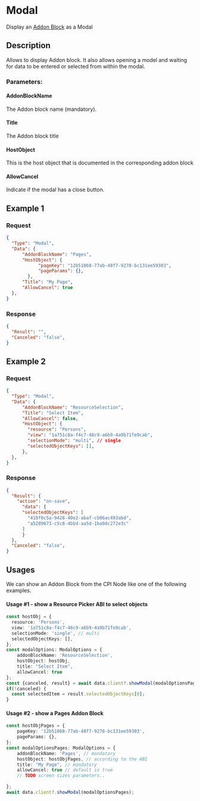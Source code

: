 # Modal
Display an [Addon Block](https://apidesign.pepperi.com/add-ons/addon-block-api) as a Modal


## Description
Allows to display Addon block.
It also allows opening a model and waiting for data to be entered or selected from within the modal.

### Parameters:

#### AddonBlockName
The Addon block name (mandatory). 

#### Title
The Addon block title

#### HostObject
This is the host object that is documented in the corresponding addon block

#### AllowCancel
Indicate if the modal has a close button.

## Example 1

### Request
```json
{
  "Type": "Modal",
  "Data": {
      "AddonBlockName": "Pages",
      "HostObject": {
            "pageKey": "12b51068-77ab-48f7-9278-bc131ee59303",
            "pageParams": {},
        },
      "Title": "My Page",
      "AllowCancel": true
  },
}
```

### Response
```json
{
  "Result": "",
  "Canceled": "false",
}
```
## Example 2

### Request
```json
{
  "Type": "Modal",
  "Data": {
      "AddonBlockName": "ResourceSelection",
      "Title": "Select Item",
      "AllowCancel": false,
      "HostObject": {
        "resource": "Persons",
        "view": "1a751c8a-f4c7-48c9-a6b9-4a9b71fe9cab",
        "selectionMode": "multi", // single
        "selectedObjectKeys": [],
      },
  },
}
```

### Response
```json
{
  "Result": {
    "action": "on-save",
	  "data": {
      "selectedObjectKeys": [
        "410f0c5a-9428-40e2-abaf-cb06ac493abd",
        "a5289673-c5c8-4bbd-aa5d-1ba0dc272e3c"
      ]
	  }
  },
  "Canceled": "false",
}
```

## Usages
We can show an Addon Block from the CPI Node like one of the following examples.

#### Usage #1 - show a Resource Picker ABI to select objects
```typescript
const hostObj = {
  resource: 'Persons',
  view: '1a751c8a-f4c7-48c9-a6b9-4a9b71fe9cab',
  selectionMode: 'single', // multi
  selectedObjectKeys: [],
};
const modalOptions: ModalOptions = {
    addonBlockName: 'ResourceSelection',
    hostObject: hostObj,
    title: "Select Item",
    allowCancel: true
};
const {canceled, result} = await data.client?.showModal(modalOptionsPages);
if(!canceled) { 
  const selectedItem = result.selectedObjectKeys[0];
}
```
#### Usage #2 - show a Pages Addon Block
```typescript
const hostObjPages = {
    pageKey: '12b51068-77ab-48f7-9278-bc131ee59303',
    pageParams: {},
};
const modalOptionsPages: ModalOptions = {
    addonBlockName: 'Pages', // mandatory
    hostObject: hostObjPages, // according to the ABI
    title: "My Page", // mandatory
    allowCancel: true // default is true
    // TODO screen sizes parameters..
    
};
await data.client?.showModal(modalOptionsPages);
```

